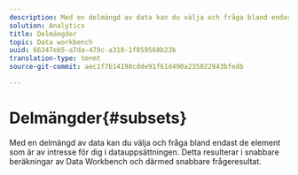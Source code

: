 ```yaml
---
description: Med en delmängd av data kan du välja och fråga bland endast de element som är av intresse för dig i datauppsättningen. Detta resulterar i snabbare beräkningar av Data Workbench och därmed snabbare frågeresultat.
solution: Analytics
title: Delmängder
topic: Data workbench
uuid: 66347eb5-a7da-479c-a318-1f859568b23b
translation-type: tm+mt
source-git-commit: aec1f7b14198cdde91f61d490a235022943bfedb

---
```



# Delmängder{#subsets}

Med en delmängd av data kan du välja och fråga bland endast de element som är av intresse för dig i datauppsättningen. Detta resulterar i snabbare beräkningar av Data Workbench och därmed snabbare frågeresultat.

